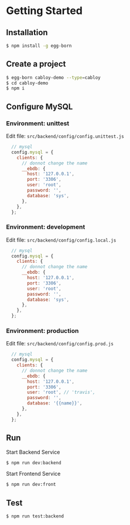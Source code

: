 # Getting Started

## Installation

``` bash
$ npm install -g egg-born
```

## Create a project

``` bash
$ egg-born cabloy-demo --type=cabloy
$ cd cabloy-demo
$ npm i
```

## Configure MySQL

### Environment: unittest

Edit file: `src/backend/config/config.unittest.js`

``` javascript
  // mysql
  config.mysql = {
    clients: {
      // donnot change the name
      __ebdb: {
        host: '127.0.0.1',
        port: '3306',
        user: 'root',
        password: '',
        database: 'sys',
      },
    },
  };
```

### Environment: development

Edit file: `src/backend/config/config.local.js`

``` javascript
  // mysql
  config.mysql = {
    clients: {
      // donnot change the name
      __ebdb: {
        host: '127.0.0.1',
        port: '3306',
        user: 'root',
        password: '',
        database: 'sys',
      },
    },
  };
```

### Environment: production

Edit file: `src/backend/config/config.prod.js`

``` javascript
  // mysql
  config.mysql = {
    clients: {
      // donnot change the name
      __ebdb: {
        host: '127.0.0.1',
        port: '3306',
        user: 'root', // 'travis',
        password: '',
        database: '{{name}}',
      },
    },
  };
```

## Run

Start Backend Service
``` bash
$ npm run dev:backend
```

Start Frontend Service
``` bash
$ npm run dev:front
```

## Test

```bash
$ npm run test:backend
```
